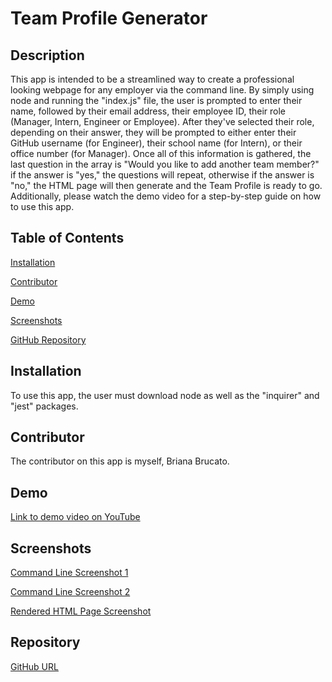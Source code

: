 # Team Profile Generator

## Description
This app is intended to be a streamlined way to create a professional looking webpage for any employer via the command line. By simply using node and running the "index.js" file, the user is prompted to enter their name, followed by their email address, their employee ID, their role (Manager, Intern, Engineer or Employee). After they've selected their role, depending on their answer, they will be prompted to either enter their GitHub username (for Engineer), their school name (for Intern), or their office number (for Manager). Once all of this information is gathered, the last question in the array is "Would you like to add another team member?" if the answer is "yes," the questions will repeat, otherwise if the answer is "no," the HTML page will then generate and the Team Profile is ready to go. Additionally, please watch the demo video for a step-by-step guide on how to use this app.

## Table of Contents
[Installation](#installation)

[Contributor](#contributor)

[Demo](#demo)

[Screenshots](#screenshots)

[GitHub Repository](#repository)

## Installation
To use this app, the user must download node as well as the "inquirer" and "jest" packages.

## Contributor
The contributor on this app is myself, Briana Brucato.

## Demo
[Link to demo video on YouTube]()

## Screenshots
[Command Line Screenshot 1](./assets/cli1.png)

[Command Line Screenshot 2](./assets/cli2.png)

[Rendered HTML Page Screenshot](./assets/teampage.png)

## Repository
[GitHub URL](https://github.com/bebrucato/team-profile-generator)

